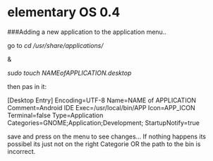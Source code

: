 # elementary OS 0.4

###Adding a new application to the application menu..

go to _cd /usr/share/applications/_ 

&

_sudo touch NAMEofAPPLICATION.desktop_

then pas in it:

[Desktop Entry]
Encoding=UTF-8
Name=NAME of APPLICATION
Comment=Android IDE
Exec=/usr/local/bin/APP
Icon=APP_ICON
Terminal=false
Type=Application
Categories=GNOME;Application;Development;
StartupNotify=true

save and press on the menu to see changes...
If nothing happens its possibel its just not on the right Categorie OR the path to the bin is incorrect.

